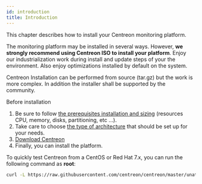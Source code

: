 ```yaml
---
id: introduction
title: Introduction
---
```


This chapter describes how to install your Centreon monitoring platform.

The monitoring platform may be installed in several ways. However, **we strongly
recommend using Centreon ISO to install your platform**. Enjoy our
industrialization work during install and update steps of your the environment. Also
enjoy optimizations installed by default on the system.

Centreon Installation can be performed from source (tar.gz) but the work is more
complex. In addition the installer shall be supported by the community.

Before installation

1.  Be sure to follow [the prerequisites installation and
    sizing](prerequisites.html) (resources CPU, memory, disks,
    partitioning, etc ...).
2.  Take care to choose [the type of architecture](architectures.html) that
    should be set up for your needs.
3.  [Download Centreon](https://download.centreon.com/)
4.  Finally, you can install the platform.

To quickly test Centreon from a CentOS or Red Hat 7.x, you can run the following command as **root**:

```Bash
curl -L https://raw.githubusercontent.com/centreon/centreon/master/unattended.sh | sh
```
